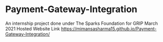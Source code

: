 # Payment-Gateway-Integration
An internship project done under The Sparks Foundation for GRIP March 2021
Hosted Website Link
https://mimansasharma15.github.io/Payment-Gateway-Integration/
